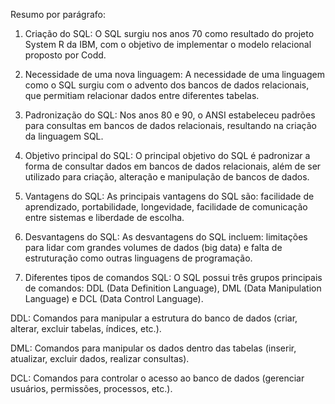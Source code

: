 Resumo por parágrafo:
1. Criação do SQL: O SQL surgiu nos anos 70 como resultado do projeto System R da IBM, com o objetivo de implementar o modelo relacional proposto por Codd.

2. Necessidade de uma nova linguagem: A necessidade de uma linguagem como o SQL surgiu com o advento dos bancos de dados relacionais, que permitiam relacionar dados entre diferentes tabelas.

3. Padronização do SQL: Nos anos 80 e 90, o ANSI estabeleceu padrões para consultas em bancos de dados relacionais, resultando na criação da linguagem SQL.

4. Objetivo principal do SQL: O principal objetivo do SQL é padronizar a forma de consultar dados em bancos de dados relacionais, além de ser utilizado para criação, alteração e manipulação de bancos de dados.

5. Vantagens do SQL: As principais vantagens do SQL são: facilidade de aprendizado, portabilidade, longevidade, facilidade de comunicação entre sistemas e liberdade de escolha.

6. Desvantagens do SQL: As desvantagens do SQL incluem: limitações para lidar com grandes volumes de dados (big data) e falta de estruturação como outras linguagens de programação.

7. Diferentes tipos de comandos SQL: O SQL possui três grupos principais de comandos: DDL (Data Definition Language), DML (Data Manipulation Language) e DCL (Data Control Language).

DDL: Comandos para manipular a estrutura do banco de dados (criar, alterar, excluir tabelas, índices, etc.).

DML: Comandos para manipular os dados dentro das tabelas (inserir, atualizar, excluir dados, realizar consultas).

DCL: Comandos para controlar o acesso ao banco de dados (gerenciar usuários, permissões, processos, etc.).
